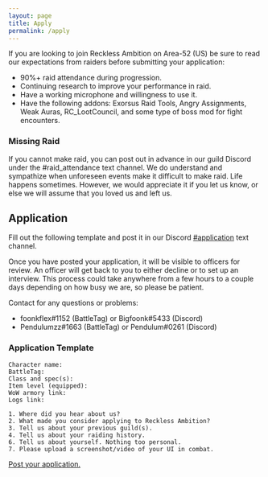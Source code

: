 ```yaml
---
layout: page
title: Apply
permalink: /apply
---
```


If you are looking to join Reckless Ambition on Area-52 (US) be sure to read our expectations from raiders before submitting your application:

- 90%+ raid attendance during progression.
- Continuing research to improve your performance in raid.
- Have a working microphone and willingness to use it.
- Have the following addons: Exorsus Raid Tools, Angry Assignments, Weak Auras, RC_LootCouncil, and some type of boss mod for fight encounters.

### Missing Raid

If you cannot make raid, you can post out in advance in our guild Discord under the #raid_attendance text channel. We do understand and sympathize when unforeseen events make it difficult to make raid. Life happens sometimes. However, we would appreciate it if you let us know, or else we will assume that you loved us and left us.

## Application

Fill out the following template and post it in our Discord [#application](https://discord.gg/ZdxPaec) text channel.

Once you have posted your application, it will be visible to officers for review. An officer will get back to you to either decline or to set up an interview. This process could take anywhere from a few hours to a couple days depending on how busy we are, so please be patient.

Contact for any questions or problems:
- foonkflex#1152 (BattleTag) or Bigfoonk#5433 (Discord)
- Pendulumzz#1663 (BattleTag) or Pendulum#0261 (Discord)

### Application Template

```
Character name:
BattleTag:
Class and spec(s):
Item level (equipped):
WoW armory link:
Logs link:

1. Where did you hear about us?
2. What made you consider applying to Reckless Ambition?
3. Tell us about your previous guild(s).
4. Tell us about your raiding history.
6. Tell us about yourself. Nothing too personal.
7. Please upload a screenshot/video of your UI in combat.
```

[Post your application.](https://discord.gg/ZdxPaec) 
